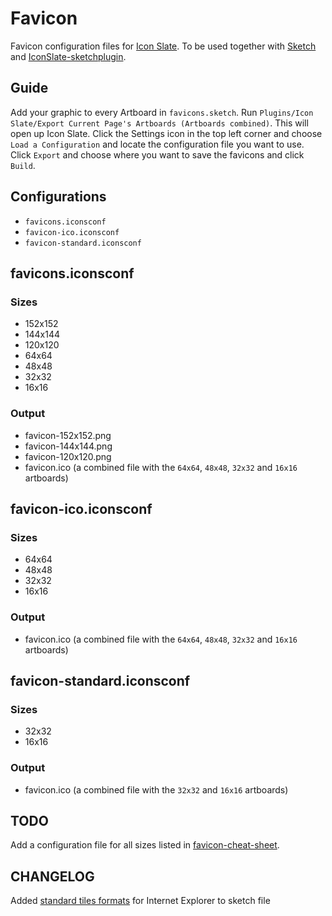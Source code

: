 # Favicon
Favicon configuration files for [Icon Slate](http://www.kodlian.com/apps/icon-slate). To be used together with [Sketch](http://bohemiancoding.com/sketch/) and [IconSlate-sketchplugin](https://github.com/kodlian/iconslate-sketchplugin).

## Guide
Add your graphic to every Artboard in `favicons.sketch`. Run `Plugins/Icon Slate/Export Current Page's Artboards (Artboards combined)`. This will open up Icon Slate. Click the Settings icon in the top left corner and choose `Load a Configuration` and locate the configuration file you want to use. Click `Export` and choose where you want to save the favicons and click `Build`.

## Configurations

* `favicons.iconsconf`
* `favicon-ico.iconsconf`
* `favicon-standard.iconsconf`

## favicons.iconsconf

### Sizes
* 152x152
* 144x144
* 120x120
* 64x64
* 48x48
* 32x32
* 16x16

### Output
* favicon-152x152.png
* favicon-144x144.png
* favicon-120x120.png
* favicon.ico (a combined file with the `64x64`, `48x48`, `32x32` and `16x16` artboards)

## favicon-ico.iconsconf

### Sizes
* 64x64
* 48x48
* 32x32
* 16x16

### Output
* favicon.ico (a combined file with the `64x64`, `48x48`, `32x32` and `16x16` artboards)

## favicon-standard.iconsconf

### Sizes
* 32x32
* 16x16

### Output
* favicon.ico (a combined file with the `32x32` and `16x16` artboards)

## TODO
Add a configuration file for all sizes listed in [favicon-cheat-sheet](https://github.com/audreyr/favicon-cheat-sheet/blob/master/README.rst).

## CHANGELOG

Added [standard tiles formats](https://msdn.microsoft.com/en-us/library/dn320426(v=vs.85).aspx) for Internet Explorer to sketch file
